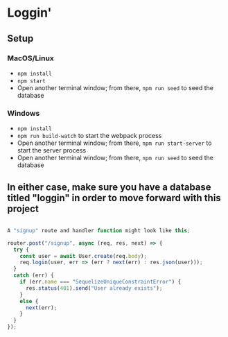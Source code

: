 # Loggin'

## Setup

### MacOS/Linux

* `npm install`
* `npm start`
* Open another terminal window; from there, `npm run seed` to seed the database

### Windows

* `npm install`
* `npm run build-watch` to start the webpack process
* Open another terminal window; from there, `npm run start-server` to start the server process
* Open another terminal window; from there, `npm run seed` to seed the database

## In either case, make sure you have a database titled "loggin" in order to move forward with this project

```js

A "signup" route and handler function might look like this;

router.post("/signup", async (req, res, next) => {
  try {
    const user = await User.create(req.body);
    req.login(user, err => (err ? next(err) : res.json(user)));
  }
  catch (err) {
    if (err.name === "SequelizeUniqueConstraintError") {
      res.status(401).send("User already exists");
    }
    else {
      next(err);
    }
  }
});

```
